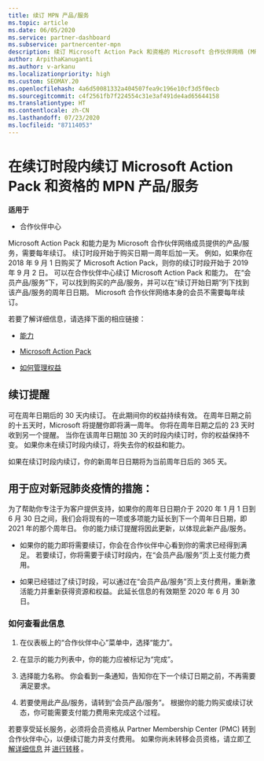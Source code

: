 ```yaml
---
title: 续订 MPN 产品/服务
ms.topic: article
ms.date: 06/05/2020
ms.service: partner-dashboard
ms.subservice: partnercenter-mpn
description: 续订 Microsoft Action Pack 和资格的 Microsoft 合作伙伴网络 (MPN) 产品/服务 - 续订时段开始于购买日期一周年后加一天。
author: ArpithaKanuganti
ms.author: v-arkanu
ms.localizationpriority: high
ms.custom: SEOMAY.20
ms.openlocfilehash: 4a6d50081332a404507fea9c196e10cf3d5f0ecb
ms.sourcegitcommit: c4f2561fb7f224554c31e3af491de4ad65644158
ms.translationtype: HT
ms.contentlocale: zh-CN
ms.lasthandoff: 07/23/2020
ms.locfileid: "87114053"
---
```

# <a name="renew-your-mpn-offers-for-microsoft-action-pack-and-competencies-during-the-renewal-window"></a>在续订时段内续订 Microsoft Action Pack 和资格的 MPN 产品/服务

**适用于**

- 合作伙伴中心

Microsoft Action Pack 和能力是为 Microsoft 合作伙伴网络成员提供的产品/服务，需要每年续订。 续订时段开始于购买日期一周年后加一天。 例如，如果你在 2018 年 9 月 1 日购买了 Microsoft Action Pack，则你的续订时段开始于 2019 年 9 月 2 日。 可以在合作伙伴中心续订 Microsoft Action Pack 和能力。 在“会员产品/服务”下，可以找到购买的产品/服务，并可以在“续订开始日期”列下找到该产品/服务的周年日日期。 Microsoft 合作伙伴网络本身的会员不需要每年续订。 

若要了解详细信息，请选择下面的相应链接： 

- [能力](learn-about-competencies.md)

- [Microsoft Action Pack](mpn-get-action-pack.md)

- [如何管理权益](manage-your-partner-network-benefits.md)

## <a name="renewal-reminders"></a>续订提醒 

可在周年日期后的 30 天内续订。 在此期间你的权益持续有效。 在周年日期之前的十五天时，Microsoft 将提醒你即将满一周年。 你将在周年日期之后的 23 天时收到另一个提醒。 当你在该周年日期加 30 天的时段内续订时，你的权益保持不变。 如果你未在续订时段内续订，将失去你的权益和能力。

如果在续订时段内续订，你的新周年日日期将为当前周年日后的 365 天。

## <a name="responding-to-covid-19"></a>用于应对新冠肺炎疫情的措施：

为了帮助你专注于为客户提供支持，如果你的周年日日期介于 2020 年 1 月 1 日到 6 月 30 日之间，我们会将现有的一项或多项能力延长到下一个周年日日期，即 2021 年的那个周年日。 你的能力续订提醒将因此更新，以体现此新产品/服务。 

- 如果你的能力即将需要续订，你会在合作伙伴中心看到你的需求已经得到满足。 若要续订，你将需要于续订时段内，在“会员产品/服务”页上支付能力费用。 

- 如果已经错过了续订时段，可以通过在“会员产品/服务”页上支付费用，重新激活能力并重新获得资源和权益。 此延长信息的有效期至 2020 年 6 月 30 日。   

### <a name="how-to-view-this-information"></a>如何查看此信息

1. 在仪表板上的“合作伙伴中心”菜单中，选择“能力”。  

2. 在显示的能力列表中，你的能力应被标记为“完成”。  

3. 选择能力名称。 你会看到一条通知，告知你在下一个续订日期之前，不再需要满足要求。   

4. 若要使用此产品/服务，请转到“会员产品/服务”。 根据你的能力购买或续订状态，你可能需要支付能力费用来完成这个过程。 

若要享受延长服务，必须将会员资格从 Partner Membership Center (PMC) 转到合作伙伴中心，以便续订能力并支付费用。 如果你尚未转移会员资格，请立即[了解详细信息](prepare-pmc-pc-migration.md) 并 [进行转移](https://partners.microsoft.com/partnerprogram/Welcome.aspx) 。  
